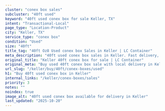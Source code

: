 ```yaml
---
cluster: "conex box sales"
subcluster: "40ft used"
keyword: "40ft used conex box for sale Keller, TX"
intent: "Transactional-Local"
page_type: "Location-Product"
city: "Keller, TX"
service_type: "conex box"
condition: "Used"
size: "40ft"
title_tag: "40ft Oz8 Used conex box Sales in Keller | LC Container"
meta_description: "40ft used conex box sales in Keller. Fast delivery, competitive pricing. Serving conex boxes area. Quote ID: ED3. Call (214) 524-4168 for your free quote today."
original_title: "Keller 40ft conex box for sale | LC Container"
original_meta: "Buy used 40ft conex box sale with local delivery in Keller, TX. LC Container — local Since 2003. Request a fast quote today."
url_slug: "/keller/buy/40ft/conex-boxes/used"
h1: "Buy 40ft used conex box in Keller"
internal_links: "/keller/conex-boxes/sales"
priority: 3
notes: ""
noindex: true
image_alt: "40ft used conex box available for delivery in Keller"
last_updated: "2025-10-20"
---
```


<!-- TODO: Add unique city/inventory copy, images, and internal links here. -->
